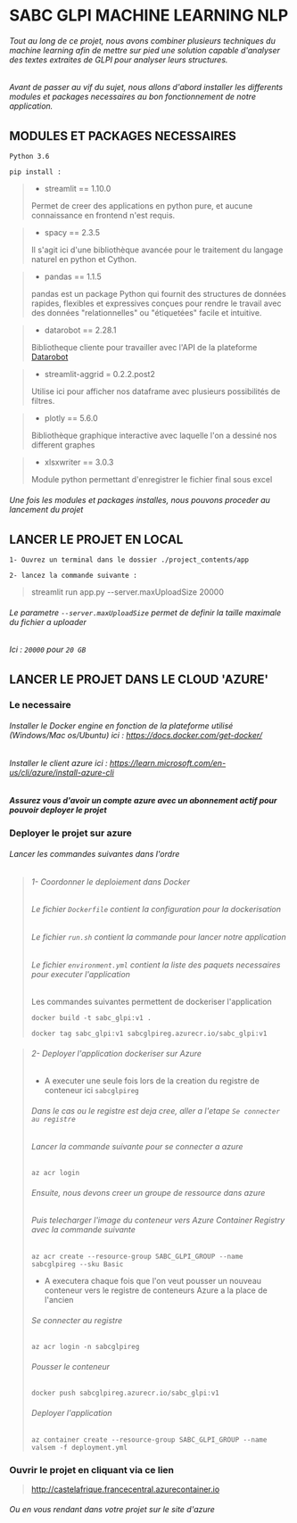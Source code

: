 # SABC GLPI MACHINE LEARNING NLP

###### Tout au long de ce projet, nous avons combiner plusieurs techniques du machine learning afin de mettre sur pied une solution capable d'analyser des textes extraites de GLPI pour analyser leurs structures.
###### Avant de passer au vif du sujet, nous allons d'abord installer les differents modules et packages necessaires au bon fonctionnement de notre application.

## MODULES ET PACKAGES NECESSAIRES

`Python 3.6`

`pip install : `

>- streamlit == 1.10.0
>
> Permet de creer des applications en python pure, et aucune connaissance en frontend n'est requis. 

>- spacy == 2.3.5
>
>Il s'agit ici d'une bibliothèque avancée pour le traitement du langage naturel en python et Cython.
> 

>- pandas == 1.1.5
>
> pandas est un package Python qui fournit des structures de données rapides, flexibles et expressives conçues pour rendre le travail avec des données "relationnelles" ou "étiquetées" facile et intuitive.

>- datarobot == 2.28.1
>
> Bibliotheque cliente pour travailler avec l'API de la plateforme [Datarobot]('http://datarobot.com/)

>- streamlit-aggrid = 0.2.2.post2
>
> Utilise ici pour afficher nos dataframe avec plusieurs possibilités de filtres. 

>- plotly == 5.6.0
>
> Bibliothèque graphique interactive avec laquelle l'on a dessiné nos different graphes 

>- xlsxwriter == 3.0.3
>
> Module python permettant d'enregistrer le fichier final sous excel

###### Une fois les modules et packages installes, nous pouvons proceder au lancement du projet 

## LANCER LE PROJET EN LOCAL
`1- Ouvrez un terminal dans le dossier ./project_contents/app `

`2- lancez la commande suivante :  `
>streamlit run app.py --server.maxUploadSize 20000
###### Le parametre `--server.maxUploadSize` permet de definir la taille maximale du fichier a uploader
###### Ici : `20000` pour `20 GB`
## LANCER LE PROJET DANS LE CLOUD 'AZURE'

### Le necessaire

###### Installer le Docker engine en fonction de la plateforme utilisé (Windows/Mac os/Ubuntu) ici : https://docs.docker.com/get-docker/
###### Installer le client azure ici : https://learn.microsoft.com/en-us/cli/azure/install-azure-cli
***Assurez vous d'avoir un compte azure avec un abonnement actif pour pouvoir deployer le projet***

### Deployer le projet sur azure

###### Lancer les commandes suivantes dans l'ordre 
> ###### 1- Coordonner le deploiement dans Docker
> ###### Le fichier `Dockerfile` contient la configuration pour la dockerisation 
> ###### Le fichier `run.sh` contient la commande pour lancer notre application
> ###### Le fichier `environment.yml` contient la liste des paquets necessaires pour executer l'application
> Les commandes suivantes permettent de dockeriser l'application
>
> `docker build -t sabc_glpi:v1 . `
> 
> `docker tag sabc_glpi:v1 sabcglpireg.azurecr.io/sabc_glpi:v1`
>

> ###### 2- Deployer l'application dockeriser sur Azure
>- A executer une seule fois lors de la creation du registre de conteneur ici `sabcglpireg`
> ###### Dans le cas ou le registre est deja cree, aller a l'etape `Se connecter au registre` 
> ###### Lancer la commande suivante pour se connecter a azure
> `az acr login`
> ###### Ensuite, nous devons creer un groupe de ressource dans azure
> ###### Puis telecharger l'image du conteneur vers Azure Container Registry avec la commande suivante
> `az acr create --resource-group SABC_GLPI_GROUP --name sabcglpireg --sku Basic`
> 
>- A executera chaque fois que l'on veut pousser un nouveau conteneur vers le registre de conteneurs Azure a la place de l'ancien
>
> ###### Se connecter au registre
> `az acr login -n sabcglpireg`
> ###### Pousser le conteneur
> `docker push sabcglpireg.azurecr.io/sabc_glpi:v1`
> ###### Deployer l'application
> `az container create --resource-group SABC_GLPI_GROUP --name valsem -f deployment.yml`

### Ouvrir le projet en cliquant via ce lien 
>http://castelafrique.francecentral.azurecontainer.io
###### Ou en vous rendant dans votre projet sur le site d'azure